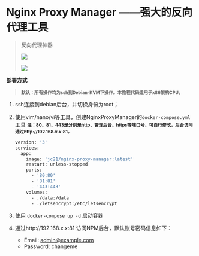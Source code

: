 # Nginx Proxy Manager ——强大的反向代理工具

> 反向代理神器
>
> [![](https://img.shields.io/badge/NginxProxyManager-Official-blue)](https://nginxproxymanager.com/)
>
> [![](https://img.shields.io/badge/NginxProxyManager-Github-blue)](https://github.com/NginxProxyManager/nginx-proxy-manager/)

**部署方式**

> <small><b>默认：所有操作均为ssh到Debian-KVM下操作。本教程代码适用于x86架构CPU。</b></small>

1. ssh连接到debian后台，并切换身份为root；

2. 使用vim/nano/vi等工具，创建NginxProxyManager的`docker-compose.yml`工具
   <small><b>注：80、81、443是分别是http、管理后台、https等端口号，可自行修改，后台访问通过http://192.168.x.x:81。</b></small>

   ```dockerfile
   version: '3'
   services:
     app:
       image: 'jc21/nginx-proxy-manager:latest'
       restart: unless-stopped
       ports:
         - '80:80'
         - '81:81'
         - '443:443'
       volumes:
         - ./data:/data
         - ./letsencrypt:/etc/letsencrypt
   ```

3. 使用 `docker-compose up -d` 启动容器

4. 通过http://192.168.x.x:81 访问NPM后台，默认账号密码信息如下：

   - Email: admin@example.com
   - Password: changeme

